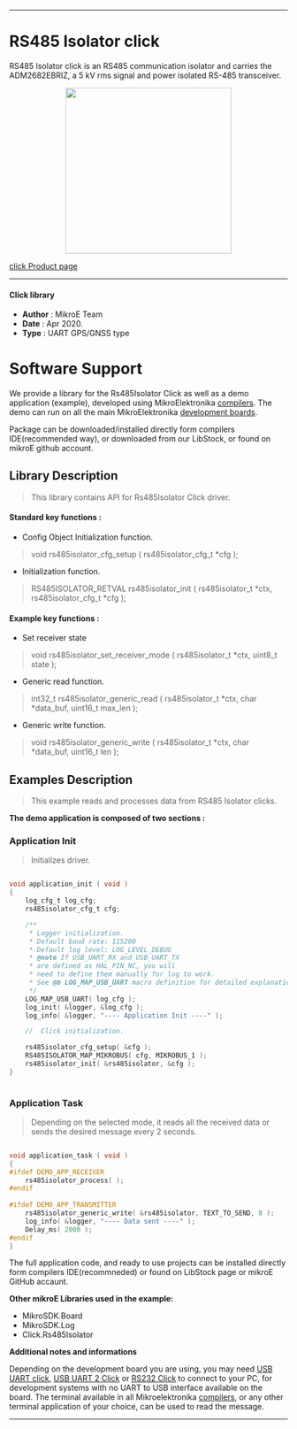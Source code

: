 
---
# RS485 Isolator click

RS485 Isolator click is an RS485 communication isolator and carries the ADM2682EBRIZ, a 5 kV rms signal and power isolated RS-485 transceiver.

<p align="center">
  <img src="https://download.mikroe.com/images/click_for_ide/rs485isolator_click.png" height=300px>
</p>

[click Product page](https://www.mikroe.com/rs485-isolator-click)

---


#### Click library 

- **Author**        : MikroE Team
- **Date**          : Apr 2020.
- **Type**          : UART GPS/GNSS type


# Software Support

We provide a library for the Rs485Isolator Click 
as well as a demo application (example), developed using MikroElektronika 
[compilers](https://shop.mikroe.com/compilers). 
The demo can run on all the main MikroElektronika [development boards](https://shop.mikroe.com/development-boards).

Package can be downloaded/installed directly form compilers IDE(recommended way), or downloaded from our LibStock, or found on mikroE github account. 

## Library Description

> This library contains API for Rs485Isolator Click driver.

#### Standard key functions :

- Config Object Initialization function.
> void rs485isolator_cfg_setup ( rs485isolator_cfg_t *cfg ); 
 
- Initialization function.
> RS485ISOLATOR_RETVAL rs485isolator_init ( rs485isolator_t *ctx, rs485isolator_cfg_t *cfg );

#### Example key functions :

- Set receiver state
> void rs485isolator_set_receiver_mode ( rs485isolator_t *ctx, uint8_t state );
 
- Generic read function.
> int32_t rs485isolator_generic_read ( rs485isolator_t *ctx, char *data_buf, uint16_t max_len );

- Generic write function.
> void rs485isolator_generic_write ( rs485isolator_t *ctx, char *data_buf, uint16_t len );

## Examples Description

> This example reads and processes data from RS485 Isolator clicks.

**The demo application is composed of two sections :**

### Application Init 

> Initializes driver.

```c

void application_init ( void )
{
    log_cfg_t log_cfg;
    rs485isolator_cfg_t cfg;

    /** 
     * Logger initialization.
     * Default baud rate: 115200
     * Default log level: LOG_LEVEL_DEBUG
     * @note If USB_UART_RX and USB_UART_TX 
     * are defined as HAL_PIN_NC, you will 
     * need to define them manually for log to work. 
     * See @b LOG_MAP_USB_UART macro definition for detailed explanation.
     */
    LOG_MAP_USB_UART( log_cfg );
    log_init( &logger, &log_cfg );
    log_info( &logger, "---- Application Init ----" );

    //  Click initialization.

    rs485isolator_cfg_setup( &cfg );
    RS485ISOLATOR_MAP_MIKROBUS( cfg, MIKROBUS_1 );
    rs485isolator_init( &rs485isolator, &cfg );
}
  
```

### Application Task

> Depending on the selected mode, it reads all the received data or sends the desired message every 2 seconds.

```c

void application_task ( void )
{
#ifdef DEMO_APP_RECEIVER
    rs485isolator_process( );
#endif    
    
#ifdef DEMO_APP_TRANSMITTER
    rs485isolator_generic_write( &rs485isolator, TEXT_TO_SEND, 8 );
    log_info( &logger, "---- Data sent ----" );
    Delay_ms( 2000 );
#endif    
}

```

The full application code, and ready to use projects can be  installed directly form compilers IDE(recommneded) or found on LibStock page or mikroE GitHub accaunt.

**Other mikroE Libraries used in the example:** 

- MikroSDK.Board
- MikroSDK.Log
- Click.Rs485Isolator

**Additional notes and informations**

Depending on the development board you are using, you may need 
[USB UART click](https://shop.mikroe.com/usb-uart-click), 
[USB UART 2 Click](https://shop.mikroe.com/usb-uart-2-click) or 
[RS232 Click](https://shop.mikroe.com/rs232-click) to connect to your PC, for 
development systems with no UART to USB interface available on the board. The 
terminal available in all Mikroelektronika 
[compilers](https://shop.mikroe.com/compilers), or any other terminal application 
of your choice, can be used to read the message.



---
